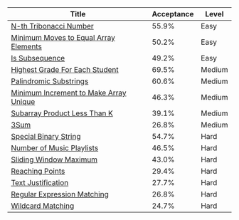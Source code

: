 | Title                                                                                                          | Acceptance   | Level   |
|----------------------------------------------------------------------------------------------------------------|--------------|---------|
| [N-th Tribonacci Number](https://leetcode.com/problems/n-th-tribonacci-number)                                 | 55.9%        | Easy    |
| [Minimum Moves to Equal Array Elements](https://leetcode.com/problems/minimum-moves-to-equal-array-elements)   | 50.2%        | Easy    |
| [Is Subsequence](https://leetcode.com/problems/is-subsequence)                                                 | 49.2%        | Easy    |
| [Highest Grade For Each Student](https://leetcode.com/problems/highest-grade-for-each-student)                 | 69.5%        | Medium  |
| [Palindromic Substrings](https://leetcode.com/problems/palindromic-substrings)                                 | 60.6%        | Medium  |
| [Minimum Increment to Make Array Unique](https://leetcode.com/problems/minimum-increment-to-make-array-unique) | 46.3%        | Medium  |
| [Subarray Product Less Than K](https://leetcode.com/problems/subarray-product-less-than-k)                     | 39.1%        | Medium  |
| [3Sum](https://leetcode.com/problems/3sum)                                                                     | 26.8%        | Medium  |
| [Special Binary String](https://leetcode.com/problems/special-binary-string)                                   | 54.7%        | Hard    |
| [Number of Music Playlists](https://leetcode.com/problems/number-of-music-playlists)                           | 46.5%        | Hard    |
| [Sliding Window Maximum](https://leetcode.com/problems/sliding-window-maximum)                                 | 43.0%        | Hard    |
| [Reaching Points](https://leetcode.com/problems/reaching-points)                                               | 29.4%        | Hard    |
| [Text Justification](https://leetcode.com/problems/text-justification)                                         | 27.7%        | Hard    |
| [Regular Expression Matching](https://leetcode.com/problems/regular-expression-matching)                       | 26.8%        | Hard    |
| [Wildcard Matching](https://leetcode.com/problems/wildcard-matching)                                           | 24.7%        | Hard    |